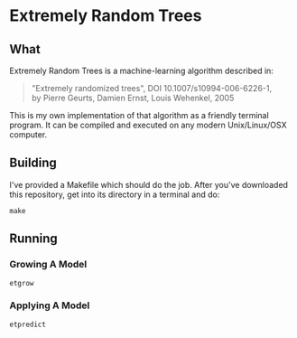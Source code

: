 # Extremely Random Trees

## What

Extremely Random Trees is a machine-learning algorithm described in:

> "Extremely randomized trees", DOI 10.1007/s10994-006-6226-1,  
> by Pierre Geurts, Damien Ernst, Louis Wehenkel, 2005

This is my own implementation of that algorithm as a friendly terminal program.
It can be compiled and executed on any modern Unix/Linux/OSX computer.

## Building

I've provided a Makefile which should do the job.
After you've downloaded this repository, get into its directory in a terminal and do:

```
make
```

## Running

### Growing A Model

```
etgrow
```

### Applying A Model

```
etpredict
```
